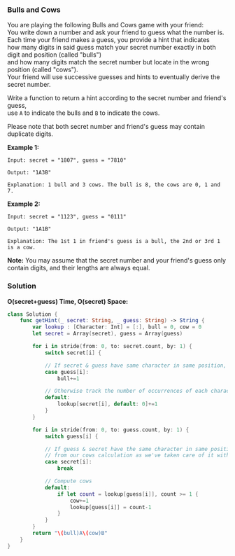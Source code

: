 
### Bulls and Cows

You are playing the following Bulls and Cows game with your friend:</br> 
You write down a number and ask your friend to guess what the number is.</br> 
Each time your friend makes a guess, you provide a hint that indicates</br> 
how many digits in said guess match your secret number exactly in both digit and position (called "bulls")</br> 
and how many digits match the secret number but locate in the wrong position (called "cows").</br> 
Your friend will use successive guesses and hints to eventually derive the secret number.

Write a function to return a hint according to the secret number and friend's guess,</br> 
use `A` to indicate the bulls and `B` to indicate the cows. 

Please note that both secret number and friend's guess may contain duplicate digits.

__Example 1:__
```
Input: secret = "1807", guess = "7810"

Output: "1A3B"

Explanation: 1 bull and 3 cows. The bull is 8, the cows are 0, 1 and 7.
```
__Example 2:__
```
Input: secret = "1123", guess = "0111"

Output: "1A1B"

Explanation: The 1st 1 in friend's guess is a bull, the 2nd or 3rd 1 is a cow.
```

__Note:__ You may assume that the secret number and your friend's guess only contain digits, and their lengths are always equal.

### Solution
__O(secret+guess) Time, O(secret) Space:__
```Swift
class Solution {
    func getHint(_ secret: String, _ guess: String) -> String {
        var lookup : [Character: Int] = [:], bull = 0, cow = 0
        let secret = Array(secret), guess = Array(guess)

        for i in stride(from: 0, to: secret.count, by: 1) {
            switch secret[i] {

            // If secret & guess have same character in same position, it's a bull
            case guess[i]:
                bull+=1

            // Otherwise track the number of occurrences of each character in secret
            default:
                lookup[secret[i], default: 0]+=1
            }
        }

        for i in stride(from: 0, to: guess.count, by: 1) {
            switch guess[i] {

            // If guess & secret have the same character in same position, ignore this
            // from our cows calculation as we've taken care of it with bulls
            case secret[i]:
                break

            // Compute cows
            default:
                if let count = lookup[guess[i]], count >= 1 {
                    cow+=1
                    lookup[guess[i]] = count-1
                }
            }
        }
        return "\(bull)A\(cow)B"
    }
}
```